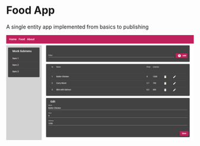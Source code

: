 # Food App

A single entity app implemented from basics to publishing

![food-app](_images/food-app.jpg)
